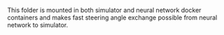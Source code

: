 This folder is mounted in both simulator and neural network docker containers
and makes fast steering angle exchange possible from neural network to simulator.